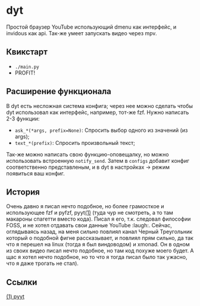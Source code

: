 
# dyt

Простой браузер YouTube использующий dmenu как интерфейс, и invidous как api.
Так-же умеет запускать видео через mpv.

## Квикстарт

- `./main.py`
- PROFIT!

## Расширение функционала

В dyt есть несложная система конфига; через нее можно сделать чтобы dyt
использовал как интерфейс, например, тот-же fzf. Нужно написать 2-3
функции:

- `ask_*(*args, prefix=None)`: Спросить выбор одного из значений (из args);
- `text_*(prefix)`: Спросить произвольный текст;

Так-же можно написать свою функцию-оповещалку, но можно использовать
встроенную `notify_send`. Затем в `configs` добавит конфиг соответственно
представленым, и в dyt в настройках -> режим появиться ваш конфиг.

## История

Очень давно я писал нечто подобное, но более грамосткое и использующее fzf и
pyfzf, pyyt[(1)](#ссылки) (туда чур не смотреть, а то там макароны спагетти
вместо кода). Писал я его, т.к. следовал философии FOSS, и не хотел отдавать
свои данные YouTube :laugh:. Сейчас, оглядываясь назад, на меня сильно повлиял
канал Черный Треугольник который о подобной фигне рассказывает, и повлиял прям
сильно, да так что я перешел на linux (тогда я был виндоводом) и xmonad. Он
в одном из своих видео писал нечто подобное, но там код похуже моего будет. 
А щас я хотел нечто подобное, но то что я тогда писал было так ужасно, что
я даже трогать не стал).


## Ссылки

[(1) pyyt](https://codeberg.org/ignitedoreo/pyyt)


